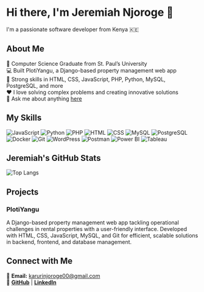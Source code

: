 # Hi there, I'm Jeremiah Njoroge 👋

I'm a passionate software developer from Kenya 🇰🇪

## About Me

💼 Computer Science Graduate from St. Paul’s University  
💻 Built PlotiYangu, a Django-based property management web app  
🌟 Strong skills in HTML, CSS, JavaScript, PHP, Python, MySQL, PostgreSQL, and more  
❤️ I love solving complex problems and creating innovative solutions  
💬 Ask me about anything [here](https://github.com/JeremiahNjoroge/issues)

## My Skills

![JavaScript](https://img.shields.io/badge/JavaScript-323330?style=for-the-badge&logo=javascript&logoColor=F7DF1E)
![Python](https://img.shields.io/badge/Python-3776AB?style=for-the-badge&logo=python&logoColor=white)
![PHP](https://img.shields.io/badge/PHP-777BB4?style=for-the-badge&logo=php&logoColor=white)
![HTML](https://img.shields.io/badge/HTML5-E34F26?style=for-the-badge&logo=html5&logoColor=white)
![CSS](https://img.shields.io/badge/CSS3-1572B6?style=for-the-badge&logo=css3&logoColor=white)
![MySQL](https://img.shields.io/badge/MySQL-00000F?style=for-the-badge&logo=mysql&logoColor=white)
![PostgreSQL](https://img.shields.io/badge/PostgreSQL-316192?style=for-the-badge&logo=postgresql&logoColor=white)
![Docker](https://img.shields.io/badge/Docker-2496ED?style=for-the-badge&logo=docker&logoColor=white)
![Git](https://img.shields.io/badge/Git-F05032?style=for-the-badge&logo=git&logoColor=white)
![WordPress](https://img.shields.io/badge/WordPress-21759B?style=for-the-badge&logo=wordpress&logoColor=white)
![Postman](https://img.shields.io/badge/Postman-FF6C37?style=for-the-badge&logo=postman&logoColor=white)
![Power BI](https://img.shields.io/badge/Power_BI-F2C811?style=for-the-badge&logo=powerbi&logoColor=black)
![Tableau](https://img.shields.io/badge/Tableau-E97627?style=for-the-badge&logo=tableau&logoColor=white)


## Jeremiah's GitHub Stats


![Top Langs](https://github-readme-stats.vercel.app/api/top-langs/?username=JeremiahNjoroge&layout=compact&theme=radical)

## Projects

### PlotiYangu
A Django-based property management web app tackling operational challenges in rental properties with a user-friendly interface. Developed with HTML, CSS, JavaScript, MySQL, and Git for efficient, scalable solutions in backend, frontend, and database management.

## Connect with Me

📧 **Email:** [karurinjoroge00@gmail.com](mailto:karurinjoroge00@gmail.com)  
🔗 **[GitHub](https://github.com/JeremiahNjoroge)** | **[LinkedIn](https://linkedin.com/in/jeremiah-njoroge)**
